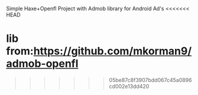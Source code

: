 Simple Haxe+Openfl Project with Admob library for Android Ad's
<<<<<<< HEAD

lib from:https://github.com/mkorman9/admob-openfl 
=======
>>>>>>> 05be87c8f3907bdd067c45a0896cd002e13dd420
